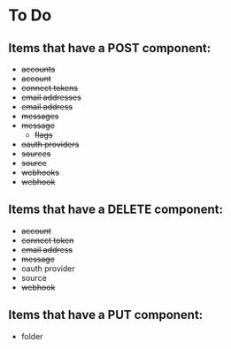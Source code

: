 # To Do

## Items that have a POST component:

* <del>accounts</del>
* <del>account</del>
* <del>connect tokens</del>
* <del>email addresses</del>
* <del>email address</del>
* <del>messages</del>
* <del>message</del>
  * <del>flags</del>
* <del>oauth providers</del>
* <del>sources</del>
* <del>source</del>
* <del>webhooks</del>
* <del>webhook</del>

## Items that have a DELETE component:

* <del>account</del>
* <del>connect token</del>
* <del>email address</del>
* <del>message</del>
* oauth provider
* source
* <del>webhook</del>

## Items that have a PUT component:

* folder
